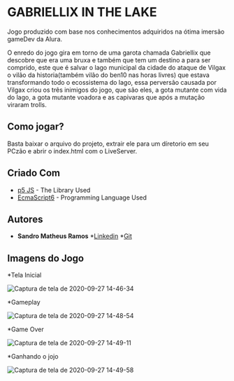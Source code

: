 # GABRIELLIX IN THE LAKE

Jogo produzido com base nos conhecimentos adquiridos na ótima imersão gameDev da Alura.

O enredo do jogo gira em torno de uma garota chamada Gabriellix que descobre que era uma bruxa e também que tem um destino a para ser comprido, este que é salvar o lago municipal da cidade do ataque de Vilgax o vilão da historia(também vilão do ben10 nas horas livres) que estava transformando todo o ecossistema do lago, essa perversão causada por Vilgax criou os três inimigos do jogo, que são eles, a gota mutante com vida do lago, a gota mutante voadora e as capivaras que após a mutação viraram trolls.  

## Como jogar?

Basta baixar o arquivo do projeto, extrair ele para um díretorio em seu PCzão e abrir o index.html com o LiveServer.


## Criado Com

* [p5 JS](https://p5js.org/) - The Library Used
* [EcmaScript6](https://www.ecma-international.org/ecma-262/6.0/) - Programming Language Used

## Autores

* **Sandro Matheus Ramos** 
*[Linkedin](https://www.linkedin.com/in/sandro-ramos-5a53011b3/)
*[Git](https://github.com/Sandrolaxx)

## Imagens do Jogo

*Tela Inicial 

![Captura de tela de 2020-09-27 14-46-34](https://user-images.githubusercontent.com/61207420/94372567-36a8d380-00d5-11eb-86f9-f6bdf57d9fe8.png)

*Gameplay

![Captura de tela de 2020-09-27 14-48-54](https://user-images.githubusercontent.com/61207420/94372577-4d4f2a80-00d5-11eb-96d4-ec559fec4dfb.png)

*Game Over

![Captura de tela de 2020-09-27 14-49-11](https://user-images.githubusercontent.com/61207420/94372584-5b04b000-00d5-11eb-9311-e5c2e9129c71.png)

*Ganhando o jojo

![Captura de tela de 2020-09-27 14-49-58](https://user-images.githubusercontent.com/61207420/94372605-7e2f5f80-00d5-11eb-97a3-3293b7b5f4e2.png)

